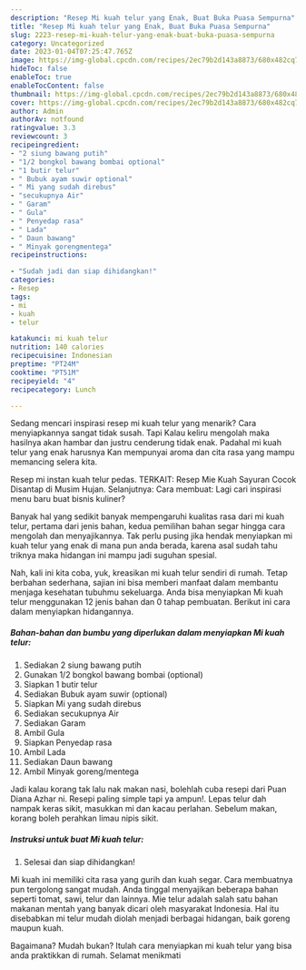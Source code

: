 ```yaml
---
description: "Resep Mi kuah telur yang Enak, Buat Buka Puasa Sempurna"
title: "Resep Mi kuah telur yang Enak, Buat Buka Puasa Sempurna"
slug: 2223-resep-mi-kuah-telur-yang-enak-buat-buka-puasa-sempurna
category: Uncategorized
date: 2023-01-04T07:25:47.765Z
image: https://img-global.cpcdn.com/recipes/2ec79b2d143a8873/680x482cq70/mi-kuah-telur-foto-resep-utama.jpg
hideToc: false
enableToc: true
enableTocContent: false
thumbnail: https://img-global.cpcdn.com/recipes/2ec79b2d143a8873/680x482cq70/mi-kuah-telur-foto-resep-utama.jpg
cover: https://img-global.cpcdn.com/recipes/2ec79b2d143a8873/680x482cq70/mi-kuah-telur-foto-resep-utama.jpg
author: Admin
authorAv: notfound
ratingvalue: 3.3
reviewcount: 3
recipeingredient:
- "2 siung bawang putih"
- "1/2 bongkol bawang bombai optional"
- "1 butir telur"
- " Bubuk ayam suwir optional"
- " Mi yang sudah direbus"
- "secukupnya Air"
- " Garam"
- " Gula"
- " Penyedap rasa"
- " Lada"
- " Daun bawang"
- " Minyak gorengmentega"
recipeinstructions:

- "Sudah jadi dan siap dihidangkan!"
categories:
- Resep
tags:
- mi
- kuah
- telur

katakunci: mi kuah telur 
nutrition: 140 calories
recipecuisine: Indonesian
preptime: "PT24M"
cooktime: "PT51M"
recipeyield: "4"
recipecategory: Lunch

---
```



Sedang mencari inspirasi resep mi kuah telur yang menarik? Cara menyiapkannya sangat tidak susah. Tapi Kalau keliru mengolah maka hasilnya akan hambar dan justru cenderung tidak enak. Padahal mi kuah telur yang enak harusnya Kan mempunyai aroma dan cita rasa yang mampu memancing selera kita.


Resep mi instan kuah telur pedas. TERKAIT: Resep Mie Kuah Sayuran Cocok Disantap di Musim Hujan. Selanjutnya: Cara membuat: Lagi cari inspirasi menu baru buat bisnis kuliner?

Banyak hal yang sedikit banyak mempengaruhi kualitas rasa dari mi kuah telur, pertama dari jenis bahan, kedua pemilihan bahan segar hingga cara mengolah dan menyajikannya. Tak perlu pusing jika hendak menyiapkan mi kuah telur yang enak di mana pun anda berada, karena asal sudah tahu triknya maka hidangan ini mampu jadi suguhan spesial.


Nah, kali ini kita coba, yuk, kreasikan mi kuah telur sendiri di rumah. Tetap berbahan sederhana, sajian ini bisa memberi manfaat dalam membantu menjaga kesehatan tubuhmu sekeluarga. Anda bisa menyiapkan Mi kuah telur menggunakan 12 jenis bahan dan 0 tahap pembuatan. Berikut ini cara dalam menyiapkan hidangannya.

<!--inarticleads1-->

##### Bahan-bahan dan bumbu yang diperlukan dalam menyiapkan Mi kuah telur:

1. Sediakan 2 siung bawang putih
1. Gunakan 1/2 bongkol bawang bombai (optional)
1. Siapkan 1 butir telur
1. Sediakan  Bubuk ayam suwir (optional)
1. Siapkan  Mi yang sudah direbus
1. Sediakan secukupnya Air
1. Sediakan  Garam
1. Ambil  Gula
1. Siapkan  Penyedap rasa
1. Ambil  Lada
1. Sediakan  Daun bawang
1. Ambil  Minyak goreng/mentega


Jadi kalau korang tak lalu nak makan nasi, bolehlah cuba resepi dari Puan Diana Azhar ni. Resepi paling simple tapi ya ampun!. Lepas telur dah nampak keras sikit, masukkan mi dan kacau perlahan. Sebelum makan, korang boleh perahkan limau nipis sikit. 

<!--inarticleads2-->

##### Instruksi untuk buat Mi kuah telur:


1. Selesai dan siap dihidangkan!

Mi kuah ini memiliki cita rasa yang gurih dan kuah segar. Cara membuatnya pun tergolong sangat mudah. Anda tinggal menyajikan beberapa bahan seperti tomat, sawi, telur dan lainnya. Mie telur adalah salah satu bahan makanan mentah yang banyak dicari oleh masyarakat Indonesia. Hal itu disebabkan mi telur mudah diolah menjadi berbagai hidangan, baik goreng maupun kuah. 

Bagaimana? Mudah bukan? Itulah cara menyiapkan mi kuah telur yang bisa anda praktikkan di rumah. Selamat menikmati
